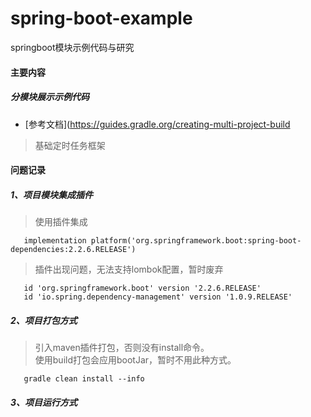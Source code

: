 # spring-boot-example
springboot模块示例代码与研究


#### 主要内容
##### 分模块展示示例代码

- [参考文档](https://guides.gradle.org/creating-multi-project-build

> 基础定时任务框架


#### 问题记录
##### 1、项目模块集成插件
> 使用插件集成
```
   implementation platform('org.springframework.boot:spring-boot-dependencies:2.2.6.RELEASE')
```
> 插件出现问题，无法支持lombok配置，暂时废弃
```
   id 'org.springframework.boot' version '2.2.6.RELEASE'
   id 'io.spring.dependency-management' version '1.0.9.RELEASE'
```
##### 2、项目打包方式
> 引入maven插件打包，否则没有install命令。<br/>
> 使用build打包会应用bootJar，暂时不用此种方式。
```$xslt
   gradle clean install --info
```
##### 3、项目运行方式
